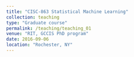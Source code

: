 ```yaml
---
title: "CISC-863 Statistical Machine Learning"
collection: teaching
type: "Graduate course"
permalink: /teaching/teaching_01
venue: "RIT, GCCIS PhD program"
date: 2016-09-06
location: "Rochester, NY"
---
```

